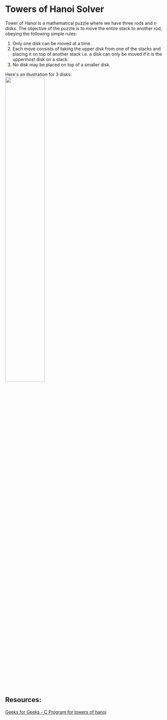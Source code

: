 # Towers of Hanoi Solver
Tower of Hanoi is a mathematical puzzle where we have three rods and n disks. The objective of the puzzle is to move the entire stack to another rod, obeying the following simple rules:
1) Only one disk can be moved at a time.
2) Each move consists of taking the upper disk from one of the stacks and placing it on top of another stack i.e. a disk can only be moved if it is the uppermost disk on a stack.
3) No disk may be placed on top of a smaller disk.

Here's an illustration for 3 disks:  
<img src="https://media.geeksforgeeks.org/wp-content/uploads/tower-of-hanoi.png" width="50%"/>


## Resources:
[Geeks for Geeks - C Program for towers of hanoi](https://www.geeksforgeeks.org/c-program-for-tower-of-hanoi/)
